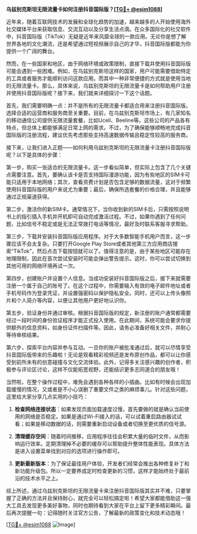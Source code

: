 **乌兹别克斯坦无限流量卡如何注册抖音国际版？[[TG💪+ @esim1088](https://t.me/s/esim1088)]**

近年来，随着互联网技术的发展和全球化趋势的加速，越来越多的人开始使用海外社交媒体平台来获取信息、交流互动以及分享生活点滴。在众多国际化的社交软件中，抖音国际版（TikTok）无疑是近年来风靡全球的一款应用。无论你是想了解世界各地的文化潮流，还是希望通过短视频展示自己的才华，抖音国际版都能为你提供一个广阔的舞台。

然而，在一些国家和地区，由于网络环境或政策限制，直接下载并使用抖音国际版可能会遇到一些困难。例如，在乌兹别克斯坦这样的国家，用户可能需要借助特定的工具或者服务才能顺利访问这款应用。而其中一种非常便捷的方式就是使用当地的无限流量卡。那么，具体来说，乌兹别克斯坦的无限流量卡是如何帮助用户注册并使用抖音国际版呢？接下来，我们就来详细探讨一下这个话题。

首先，我们需要明确一点：并不是所有的无限流量卡都适合用来注册抖音国际版。选择合适的运营商和服务商至关重要。目前，在乌兹别克斯坦市场上，有几家知名的移动通信公司提供无限流量套餐，比如Ucell、Beeline等。这些公司的产品各有特点，但总体上都能够满足日常上网的需求。不过，为了确保能够顺畅地完成抖音国际版的注册流程，建议优先考虑那些支持高速数据传输且稳定性较高的服务商。

接下来，让我们进入正题——如何利用乌兹别克斯坦的无限流量卡注册抖音国际版呢？以下是具体的步骤：

第一步，购买一张适合的无限流量卡。这一步看似简单，但实际上包含了几个关键点需要注意。首先，要确认该卡是否支持国际漫游功能，因为有些地区的SIM卡可能只适用于本地网络；其次，查看资费计划是否包含足够的数据流量，这对于频繁使用抖音国际版的用户来说尤为重要；最后，确保所选套餐的价格合理，并且能够通过正规渠道获得。

第二步，激活你的新SIM卡。通常情况下，当你收到新的SIM卡后，只需按照说明书上的指引插入手机并开机即可自动完成激活过程。不过，如果你遇到了任何问题，比如信号不稳定或是无法正常拨打电话等情况，最好及时联系客服寻求帮助。

第三步，下载并安装抖音国际版应用程序。对于大多数智能手机用户而言，这一步骤应该不会太复杂。只要打开Google Play Store或者其他第三方应用商店搜索“TikTok”，然后点击下载按钮就可以了。值得注意的是，由于某些地区可能存在地理限制，因此在首次尝试安装时可能会弹出警告提示。这时，你可以尝试切换到其他可用的网络环境再试一次。

第四步，创建账户并设置个人信息。当成功安装好抖音国际版之后，接下来就需要注册一个属于自己的账号了。在这个过程中，你需要输入有效的电子邮件地址或者手机号码作为登录凭证，并设置强密码以保护隐私安全。同时，还可以上传头像照片和个人简介等内容，以便让其他用户更好地认识你。

第五步，验证身份并通过审核。根据抖音国际版的规定，新注册的账户通常都需要经过一段时间的身份验证程序才能正式投入使用。在此期间，系统可能会要求你提供额外的信息资料，如身份证件扫描件等。因此，请务必准备好相关文件，并耐心等待审核结果。

第六步，探索平台内容并参与互动。一旦你的账户被批准通过后，就可以尽情享受抖音国际版带来的乐趣啦！无论是观看精彩视频还是发布原创作品，都可以让你感受到前所未有的创意碰撞与文化交流体验。此外，记得多关注感兴趣的创作者，积极参与评论区讨论，这样不仅能拓宽视野，还能结识更多志同道合的朋友哦！

当然啦，在整个操作过程中，难免会遇到各种各样的小插曲。比如有时候会出现加载缓慢的情况，又或者是不小心误删了重要文件之类的麻烦事儿。针对这些问题，这里给大家分享几点实用的小技巧：

1. **检查网络连接状态**：如果发现页面加载速度过慢，首先要做的就是确认当前使用的网络是否稳定。如果是通过Wi-Fi接入的话，可以试着重启路由器试试看；如果是移动数据的话，则需要重新启动设备或者切换至更优质的信号源。

2. **清理缓存空间**：随着时间推移，应用程序往往会积累大量的临时文件，从而影响运行效率。定期清理掉不必要的缓存可以帮助提升整体性能表现。具体方法是进入设置菜单找到对应的选项进行操作即可。

3. **更新最新版本**：为了保证最佳用户体验，开发者们经常会推出各种修复补丁和新功能升级包。所以一定要养成定时检查更新的习惯，这样才能始终处于最前沿的技术水平之上。

综上所述，通过乌兹别克斯坦的无限流量卡来注册抖音国际版其实并不难，只要掌握了正确的方法并且保持耐心，就完全可以轻松搞定啦！希望大家都能借助这一强大工具去发现更多美好事物，同时也期待看到大家在平台上留下更多精彩瞬间。最后再次提醒一句：记得随时关注官方公告，了解最新的政策变化和技术动态哦！

[[TG💪+ @esim1088](https://t.me/s/esim1088) ![Image](https://i.postimg.cc/4NQfJmqS/Snipaste-2025-05-13-00-14-12.png)]